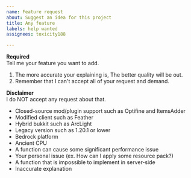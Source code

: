 ```yaml
---
name: Feature request
about: Suggest an idea for this project
title: Any feature
labels: help wanted
assignees: toxicity188

---
```


**Required**  
Tell me your feature you want to add.

1. The more accurate your explaining is, The better quality will be out.
2. Remember that I can't accept all of your request and demand.

**Disclaimer**  
I do NOT accept any request about that.

- Closed-source mod/plugin support such as Optifine and ItemsAdder
- Modified client such as Feather
- Hybrid bukkit such as ArcLight
- Legacy version such as 1.20.1 or lower
- Bedrock platform
- Ancient CPU
- A function can cause some significant performance issue
- Your personal issue (ex. How can I apply some resource pack?)
- A function that is impossible to implement in server-side
- Inaccurate explanation